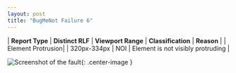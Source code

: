 ```yaml
---
layout: post
title: "BugMeNot Failure 6"
---
```

| **Report Type** | **Distinct RLF** | **Viewport Range** | **Classification** | **Reason** |
| Element Protrusion|  | 320px-334px | NOI | Element is not visibly protruding | 

![Screenshot of the fault](../../../assets/images/BugMeNot/fault6/overflow-Width327.png){: .center-image }